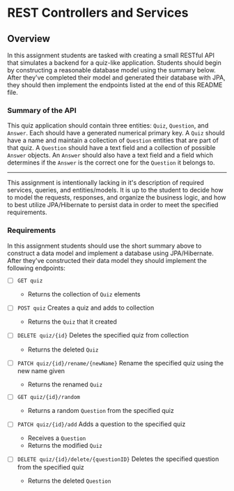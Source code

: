 REST Controllers and Services
=============================
## Overview

In this assignment students are tasked with creating a small RESTful API that simulates a backend for a quiz-like application. Students should begin by constructing a reasonable database model using the summary below. After they've completed their model and generated their database with JPA, they should then implement the endpoints listed at the end of this README file.

### Summary of the API

This quiz application should contain three entities: `Quiz`, `Question`, and `Answer`. Each should have a generated numerical primary key. A `Quiz` should have a name and maintain a collection of `Question` entities that are part of that quiz. A `Question` should have a text field and a collection of possible `Answer` objects. An `Answer` should also have a text field and a field which determines if the `Answer` is the correct one for the `Question` it belongs to.

---

This assignment is intentionally lacking in it's description of required services, queries, and entities/models. It is up to the student to decide how to model the requests, responses, and organize the business logic, and how to best utilize JPA/Hibernate to persist data in order to meet the specified requirements.

### Requirements

In this assignment students should use the short summary above to construct a data model and implement a database using JPA/Hibernate. After they've constructed their data model they should implement the following endpoints:

- [ ] `GET quiz`
    - Returns the collection of `Quiz` elements

- [ ] `POST quiz`
    Creates a quiz and adds to collection
    - Returns the `Quiz` that it created

- [ ] `DELETE quiz/{id}`
    Deletes the specified quiz from collection
    - Returns the deleted `Quiz`

- [ ] `PATCH quiz/{id}/rename/{newName}`
    Rename the specified quiz using the new name given
    - Returns the renamed `Quiz`

- [ ] `GET quiz/{id}/random`
    - Returns a random `Question` from the specified quiz

- [ ] `PATCH quiz/{id}/add`
    Adds a question to the specified quiz
    - Receives a `Question`
    - Returns the modified `Quiz`
    
- [ ] `DELETE quiz/{id}/delete/{questionID}`
    Deletes the specified question from the specified quiz
    - Returns the deleted `Question`
